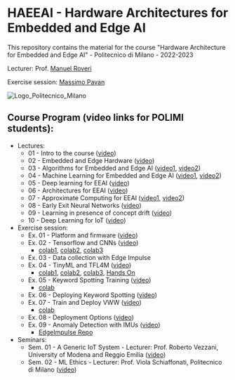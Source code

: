 # HAEEAI - Hardware Architectures for Embedded and Edge AI
This repository contains the material for the course "Hardware Architecture for Embedded and Edge AI" - Politecnico di Milano - 2022-2023

Lecturer: Prof. [Manuel Roveri](https://roveri.faculty.polimi.it/)

Exercise session: [Massimo Pavan](https://pavmassimo.github.io/)

![Logo_Politecnico_Milano](https://github.com/AI-Tech-Research-Lab/HAEEAI/assets/15632855/c84fecb4-1aa1-4e68-8ad5-35054822b568)

## Course Program (video links for POLIMI students): 

- Lectures: 
  - 01 - Intro to the course ([video](https://politecnicomilano.webex.com/webappng/sites/politecnicomilano/recording/fd53888f94c0103b9b67005056812ecb/playback))
  - 02 - Embedded and Edge Hardware ([video](https://politecnicomilano.webex.com/webappng/sites/politecnicomilano/recording/5712a72c9653103b9d33005056829d03/playback))
  - 03 - Algorithms for Embedded and Edge AI ([video1](https://politecnicomilano.webex.com/politecnicomilano/ldr.php?RCID=1cfbd6a2386eb41cfd2f8f79e208f5d4), [video2](https://politecnicomilano.webex.com/politecnicomilano/ldr.php?RCID=bd324b94a28c06f2e127011917d7f18e))
  - 04 - Machine Learning for Embedded and Edge AI ([video1](https://politecnicomilano.webex.com/recordingservice/sites/politecnicomilano/recording/ad1770ada541103bbffc005056811801/playback?from_login=true), [video2](https://politecnicomilano.webex.com/recordingservice/sites/politecnicomilano/recording/4433554aa6d4103bb7df005056814163/playback?from_login=true))
  - 05 - Deep learning for EEAI ([video](https://politecnicomilano.webex.com/politecnicomilano/ldr.php?RCID=0bfcb3411f30f9cc60e0da0c1537bb9b))
  - 06 - Architectures for EEAI ([video](https://politecnicomilano.webex.com/politecnicomilano/ldr.php?RCID=d8546dc96ee650fb56286623bbba01ca))
  - 07 - Approximate Computing for EEAI ([video1](https://politecnicomilano.webex.com/politecnicomilano/ldr.php?RCID=31f0884e8ffde542f686cae41149401f), [video2](https://politecnicomilano.webex.com/politecnicomilano/ldr.php?RCID=04eba7115e8128e276e37efafa30ab61))
  - 08 - Early Exit Neural Networks ([video](https://politecnicomilano.webex.com/politecnicomilano/ldr.php?RCID=d273f0dbca49f7e9e5f554b270fb7cab))
  - 09 - Learning in presence of concept drift ([video](https://politecnicomilano.webex.com/politecnicomilano/ldr.php?RCID=b4dcded417170c3a31d65a456537bfd6))
  - 10 - Deep Learning for IoT ([video](https://politecnicomilano.webex.com/politecnicomilano/ldr.php?RCID=3603e189eb54fffdd50d15e61f9565b7))
- Exercise session: 
  - Ex. 01 - Platform and firmware ([video](https://politecnicomilano.webex.com/recordingservice/sites/politecnicomilano/recording/f70f7354a153103bbff3005056819912/playback?from_login=true))
  - Ex. 02 - Tensorflow and CNNs ([video](https://politecnicomilano.webex.com/recordingservice/sites/politecnicomilano/recording/5c6094d6ac54103bb69b00505681573b/playback))
    - [colab1](https://oreil.ly/NN6Mj), [colab2](https://colab.research.google.com/github/tinyMLx/colabs/blob/master/2-3-5-FashionMNISTConvolutions.ipynb#scrollTo=C0tFgT1MMKi6), [colab3](https://colab.research.google.com/github/tinyMLx/colabs/blob/master/2-3-9-AssignmentQuestion.ipynb)  
  - Ex. 03 - Data collection with Edge Impulse
  - Ex. 04 - TinyML and TFL4M ([video](https://politecnicomilano.webex.com/politecnicomilano/ldr.php?RCID=507656f23b037a526faaee6029cca24a))
    - [colab1](https://colab.research.google.com/github/tinyMLx/colabs/blob/master/3-3-7-RunningTFLiteModels.ipynb), [colab2](https://colab.research.google.com/github/tinyMLx/colabs/blob/master/3-3-10-TFLiteOptimizations.ipynb#scrollTo=0RTZmndkcZFP), [colab3](https://colab.research.google.com/github/tinyMLx/colabs/blob/master/3-3-12-QAT.ipynb#scrollTo=w7fztWsAOHTz), [Hands On](https://colab.research.google.com/drive/1vAXuU9bDbD90W6fnpx1crvbQrzpnOcaU?usp=sharing)
  - Ex. 05 - Keyword Spotting Training ([video](https://politecnicomilano.webex.com/politecnicomilano/ldr.php?RCID=f426453cfddce08229bc31ce79f2493b))
    - [colab](https://colab.research.google.com/drive/1YH6vXlDzzCRZOT-sLx50TNAE-LhVkcOK?usp=sharing)
  - Ex. 06 - Deploying Keyword Spotting ([video](https://politecnicomilano.webex.com/politecnicomilano/ldr.php?RCID=72c921a33c9da58f0750bbd4cafde140))
  - Ex. 07 - Train and Deploy VWW ([video](https://politecnicomilano.webex.com/politecnicomilano/ldr.php?RCID=0e1307d9cec01280715ffc380a8646d2))
    - [colab](https://colab.research.google.com/drive/1dwGMx3OmzoOo0aGEpRYD7uRTVJc98iQh?usp=sharing)
  - Ex. 08 - Deployment Options ([video](https://politecnicomilano.webex.com/politecnicomilano/ldr.php?RCID=d412e200d02c39565bffa8070d4c1f35))
  - Ex. 09 - Anomaly Detection with IMUs ([video](https://politecnicomilano.webex.com/politecnicomilano/ldr.php?RCID=08296d15821794817883ecd7d54c8a58))
    - [EdgeImpulse Repo](https://studio.edgeimpulse.com/public/231558/latest)
- Seminars:
  - Sem. 01 - A Generic IoT System - Lecturer: Prof. Roberto Vezzani, University of Modena and Reggio Emilia ([video](https://politecnicomilano.webex.com/politecnicomilano/ldr.php?RCID=21e8f390930a54a2e89b64eabdc9b5e7))
  - Sem. 02 - ML Ethics - Lecturer: Prof. Viola Schiaffonati, Politecnico di Milano ([video](https://politecnicomilano.webex.com/politecnicomilano/ldr.php?RCID=94836243d6ed4d0fa9bd587d5eed1733))

